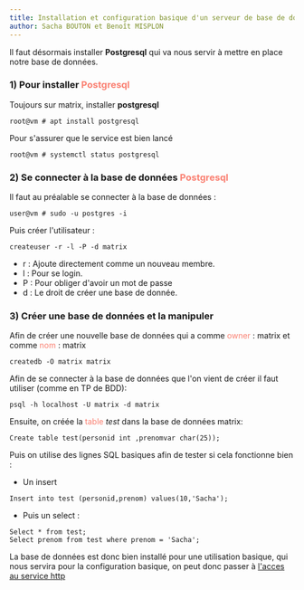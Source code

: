 ```yaml
---
title: Installation et configuration basique d'un serveur de base de données
author: Sacha BOUTON et Benoît MISPLON
---
```


Il faut désormais installer **Postgresql** qui va nous servir à mettre en place notre base de données.

### 1) Pour installer <span style="color:salmon">Postgresql</span>

Toujours sur matrix, installer **postgresql**

```
root@vm # apt install postgresql
```

Pour s'assurer que le service est bien lancé

```
root@vm # systemctl status postgresql
```
### 2) Se connecter à la base de données <span style="color:salmon">Postgresql</span>

Il faut au préalable se connecter à la base de données :
```
user@vm # sudo -u postgres -i
```

Puis créer l'utilisateur : 
```
createuser -r -l -P -d matrix
```
- r : Ajoute directement comme un nouveau membre. 
- l : Pour se login.
- P : Pour obliger d'avoir un mot de passe 
- d : Le droit de créer une base de donnée.



### 3) Créer une base de données et la manipuler 

Afin de créer une nouvelle base de données qui a comme <span style="color:salmon">owner</span> :  matrix et comme <span style="color:salmon">nom</span> : matrix

```
createdb -O matrix matrix
```

Afin de se connecter à la base de données que l'on vient de créer il faut utiliser (comme en TP de BDD): 
```
psql -h localhost -U matrix -d matrix
```

Ensuite, on créée la <span style="color:salmon">table</span> *test* dans la base de données matrix: 
```
Create table test(personid int ,prenomvar char(25));
```
Puis on utilise des lignes SQL basiques afin de tester si cela fonctionne bien : 
- Un insert
```
Insert into test (personid,prenom) values(10,'Sacha');
```
- Puis un select : 
```
Select * from test;
Select prenom from test where prenom = 'Sacha';
```

La base de données est donc bien installé pour une utilisation basique, qui nous servira pour la configuration basique, on peut donc passer à [l'acces au service http](./acces_au_service_http.md)